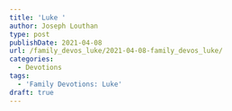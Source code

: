```yaml
---
title: 'Luke '
author: Joseph Louthan
type: post
publishDate: 2021-04-08
url: /family_devos_luke/2021-04-08-family_devos_luke/
categories:
  - Devotions
tags:
  - 'Family Devotions: Luke'
draft: true
---
```

